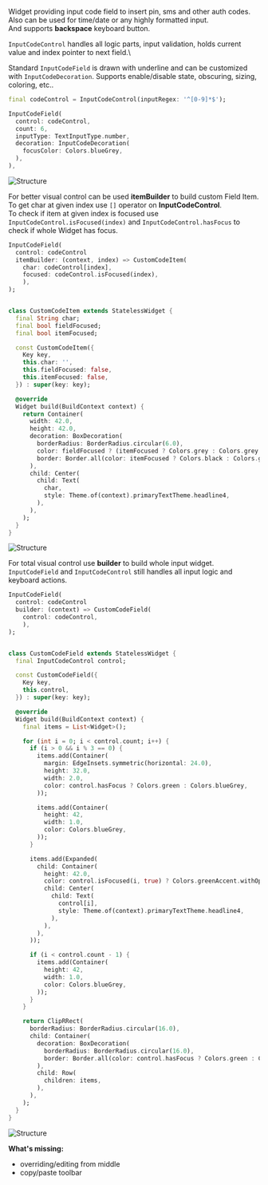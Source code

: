 Widget providing input code field to insert pin, sms and other auth codes.\
Also can be used for time/date or any highly formatted input.\
And supports **backspace** keyboard button.

`InputCodeControl` handles all logic parts, input validation, holds current value and index pointer to next field.\

Standard `InputCodeField` is drawn with underline and can be customized with `InputCodeDecoration`. Supports enable/disable state, obscuring, sizing, coloring, etc..

```dart
final codeControl = InputCodeControl(inputRegex: '^[0-9]*$');

InputCodeField(
  control: codeControl,
  count: 6,
  inputType: TextInputType.number,
  decoration: InputCodeDecoration(
    focusColor: Colors.blueGrey,
  ),
),
```

![Structure](https://raw.githubusercontent.com/RomanBase/code_field/master/doc/code.png)

For better visual control can be used **itemBuilder** to build custom Field Item.\
To get char at given index use `[]` operator on **InputCodeControl**.\
To check if item at given index is focused use `InputCodeControl.isFocused(index)` and `InputCodeControl.hasFocus` to check if whole Widget has focus.

```dart
InputCodeField(
  control: codeControl
  itemBuilder: (context, index) => CustomCodeItem(
    char: codeControl[index],
    focused: codeControl.isFocused(index),
    ),
);


class CustomCodeItem extends StatelessWidget {
  final String char;
  final bool fieldFocused;
  final bool itemFocused;

  const CustomCodeItem({
    Key key,
    this.char: '',
    this.fieldFocused: false,
    this.itemFocused: false,
  }) : super(key: key);

  @override
  Widget build(BuildContext context) {
    return Container(
      width: 42.0,
      height: 42.0,
      decoration: BoxDecoration(
        borderRadius: BorderRadius.circular(6.0),
        color: fieldFocused ? (itemFocused ? Colors.grey : Colors.grey.withOpacity(0.5)) : Colors.grey.withOpacity(0.25),
        border: Border.all(color: itemFocused ? Colors.black : Colors.grey),
      ),
      child: Center(
        child: Text(
          char,
          style: Theme.of(context).primaryTextTheme.headline4,
        ),
      ),
    );
  }
}
```

![Structure](https://raw.githubusercontent.com/RomanBase/code_field/master/doc/code_item.png)

For total visual control use **builder** to build whole input widget. `InputCodeField` and `InputCodeControl` still handles all input logic and keyboard actions.

```dart
InputCodeField(
  control: codeControl
  builder: (context) => CustomCodeField(
    control: codeControl,
    ),
);


class CustomCodeField extends StatelessWidget {
  final InputCodeControl control;

  const CustomCodeField({
    Key key,
    this.control,
  }) : super(key: key);

  @override
  Widget build(BuildContext context) {
    final items = List<Widget>();

    for (int i = 0; i < control.count; i++) {
      if (i > 0 && i % 3 == 0) {
        items.add(Container(
          margin: EdgeInsets.symmetric(horizontal: 24.0),
          height: 32.0,
          width: 2.0,
          color: control.hasFocus ? Colors.green : Colors.blueGrey,
        ));

        items.add(Container(
          height: 42,
          width: 1.0,
          color: Colors.blueGrey,
        ));
      }

      items.add(Expanded(
        child: Container(
          height: 42.0,
          color: control.isFocused(i, true) ? Colors.greenAccent.withOpacity(0.25) : Colors.transparent,
          child: Center(
            child: Text(
              control[i],
              style: Theme.of(context).primaryTextTheme.headline4,
            ),
          ),
        ),
      ));

      if (i < control.count - 1) {
        items.add(Container(
          height: 42,
          width: 1.0,
          color: Colors.blueGrey,
        ));
      }
    }

    return ClipRRect(
      borderRadius: BorderRadius.circular(16.0),
      child: Container(
        decoration: BoxDecoration(
          borderRadius: BorderRadius.circular(16.0),
          border: Border.all(color: control.hasFocus ? Colors.green : Colors.blueGrey),
        ),
        child: Row(
          children: items,
        ),
      ),
    );
  }
}
```

![Structure](https://raw.githubusercontent.com/RomanBase/code_field/master/doc/code_widget.png)

**What's missing:**
- overriding/editing from middle
- copy/paste toolbar